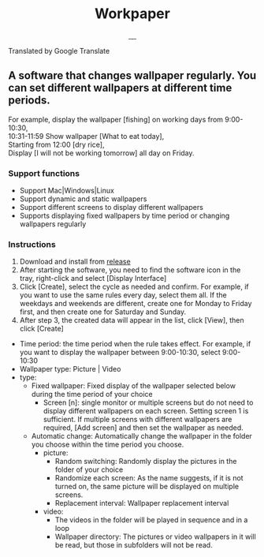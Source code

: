 <div align="center">
 <h1>Workpaper</h1>
<a target="_blank" href="https://github.com/Jarvay/Workpaper/actions/workflows/build.yml">
 <img src="https://img.shields.io/github/actions/workflow/status/Jarvay/Workpaper/build.yml?style=flat-square" alt="">
</a>
 <a href="https://github.com/Jarvay/Workpaper/actions">
 <img src="https://github.com/Jarvay/Workpaper/actions/workflows/main.yml/badge.svg" alt="">
 </a>
 <a href="https://github.com/Jarvay/Workpaper/releases">
 <img src="https://img.shields.io/github/downloads/Jarvay/Workpaper/total.svg?style=flat-square" alt="">
 </a>
 <a href="https://github.com/Jarvay/Workpaper/releases/latest">
 <img src="https://img.shields.io/github/release/Jarvay/Workpaper.svg?style=flat-square" alt="">
 </a>

 <img src="https://img.shields.io/badge/platform-Windows%20%7C%20MacOS%20%7C%20Linux-lightgreen" alt="" />
</div>

Translated by Google Translate

## A software that changes wallpaper regularly. You can set different wallpapers at different time periods.

For example, display the wallpaper [fishing] on working days from 9:00-10:30,<br>
10:31-11:59 Show wallpaper [What to eat today],<br>
Starting from 12:00 [dry rice],<br>
Display [I will not be working tomorrow] all day on Friday.

### Support functions

- Support Mac|Windows|Linux
- Support dynamic and static wallpapers
- Support different screens to display different wallpapers
- Supports displaying fixed wallpapers by time period or changing wallpapers regularly

### Instructions

1. Download and install from [release](https://github.com/Jarvay/Workpaper/releases)
2. After starting the software, you need to find the software icon in the tray, right-click and select [Display Interface]
3. Click [Create], select the cycle as needed and confirm.
   For example, if you want to use the same rules every day, select them all. If the weekdays and weekends are different, create one for Monday to Friday first, and then create one for Saturday and Sunday.
4. After step 3, the created data will appear in the list, click [View], then click [Create]

- Time period: the time period when the rule takes effect. For example, if you want to display the wallpaper between 9:00-10:30, select 9:00-10:30
- Wallpaper type: Picture | Video
- type:
  - Fixed wallpaper: Fixed display of the wallpaper selected below during the time period of your choice
    - Screen [n]: single monitor or multiple screens but do not need to display different wallpapers on each screen. Setting screen 1 is sufficient. If multiple screens with different wallpapers are required, [Add screen] and then set the wallpaper as needed.
  - Automatic change: Automatically change the wallpaper in the folder you choose within the time period you choose.
    - picture:
      - Random switching: Randomly display the pictures in the folder of your choice
      - Randomize each screen: As the name suggests, if it is not turned on, the same picture will be displayed on multiple screens.
      - Replacement interval: Wallpaper replacement interval
    - video:
      - The videos in the folder will be played in sequence and in a loop
      - Wallpaper directory: The pictures or video wallpapers in it will be read, but those in subfolders will not be read.
